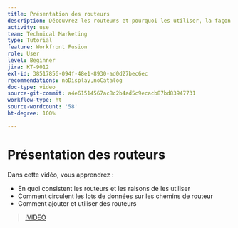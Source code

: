 ```yaml
---
title: Présentation des routeurs
description: Découvrez les routeurs et pourquoi les utiliser, la façon dont les lots de données circulent sur les chemins de routeur et comment ajouter et utiliser des routeurs, le tout dans  [!DNL Adobe Workfront Fusion].
activity: use
team: Technical Marketing
type: Tutorial
feature: Workfront Fusion
role: User
level: Beginner
jira: KT-9012
exl-id: 38517856-094f-48e1-8930-ad0d27bec6ec
recommendations: noDisplay,noCatalog
doc-type: video
source-git-commit: a4e61514567ac8c2b4ad5c9ecacb87bd83947731
workflow-type: ht
source-wordcount: '58'
ht-degree: 100%

---
```


# Présentation des routeurs

Dans cette vidéo, vous apprendrez :

* En quoi consistent les routeurs et les raisons de les utiliser
* Comment circulent les lots de données sur les chemins de routeur
* Comment ajouter et utiliser des routeurs

>[!VIDEO](https://video.tv.adobe.com/v/335271/?quality=12&learn=on)
